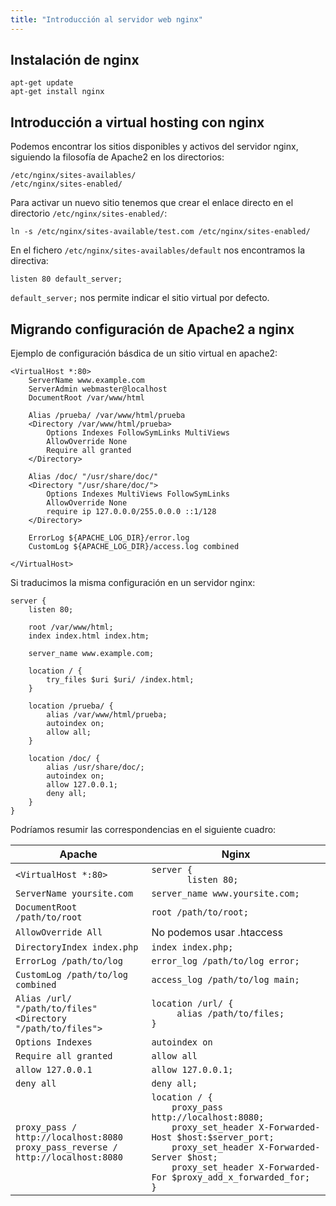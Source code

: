 ```yaml
---
title: "Introducción al servidor web nginx"
---
```


## Instalación de nginx

	apt-get update
	apt-get install nginx

## Introducción a virtual hosting con nginx

Podemos encontrar los sitios disponibles y activos del servidor nginx, siguiendo la filosofía de Apache2 en los directorios:

	/etc/nginx/sites-availables/
	/etc/nginx/sites-enabled/

Para activar un nuevo sitio tenemos que crear el enlace directo en el directorio `/etc/nginx/sites-enabled/`:

	ln -s /etc/nginx/sites-available/test.com /etc/nginx/sites-enabled/

En el fichero `/etc/nginx/sites-availables/default` nos encontramos la directiva:

	listen 80 default_server;

`default_server;` nos permite indicar el sitio virtual por defecto.

## Migrando configuración de Apache2 a nginx

Ejemplo de configuración básdica de un sitio virtual en apache2:

	<VirtualHost *:80>
		ServerName www.example.com
		ServerAdmin webmaster@localhost
		DocumentRoot /var/www/html

        Alias /prueba/ /var/www/html/prueba
	    <Directory /var/www/html/prueba>
	        Options Indexes FollowSymLinks MultiViews
	        AllowOverride None
	        Require all granted
	    </Directory>

	    Alias /doc/ "/usr/share/doc/"
    	<Directory "/usr/share/doc/">
    	    Options Indexes MultiViews FollowSymLinks
    	    AllowOverride None
    	    require ip 127.0.0.0/255.0.0.0 ::1/128
    	</Directory>

		ErrorLog ${APACHE_LOG_DIR}/error.log
		CustomLog ${APACHE_LOG_DIR}/access.log combined

	</VirtualHost>

Si traducimos la misma configuración en un servidor nginx:

	server {
	    listen 80;

	    root /var/www/html;
	    index index.html index.htm;

	    server_name www.example.com;

	    location / {
	        try_files $uri $uri/ /index.html;
	    }

		location /prueba/ {
	        alias /var/www/html/prueba;
	        autoindex on;
	        allow all;
	    }

	    location /doc/ {
	        alias /usr/share/doc/;
	        autoindex on;
	        allow 127.0.0.1;
	        deny all;
	    }
	}

Podríamos resumir las correspondencias en el siguiente cuadro:

|Apache                                     |Nginx                           
|-------------------------------------------|-----------------------------------
|`<VirtualHost *:80>`                       | `server {` <br/>`       listen 80;`
|`ServerName yoursite.com`	        	    | `server_name www.yoursite.com;`  
|`DocumentRoot /path/to/root`               |`root /path/to/root;`
|`AllowOverride All`                        |No podemos usar .htaccess
|`DirectoryIndex index.php`                  |`index index.php;`
|`ErrorLog /path/to/log`                      |`error_log /path/to/log error;`
|`CustomLog /path/to/log combined`            |`access_log /path/to/log main;`
|`Alias /url/ "/path/to/files"`<br/>`<Directory "/path/to/files">`|`location /url/ {`<br/>`     alias /path/to/files;`<br/>`}`
|`Options Indexes`                            |`autoindex on`
|`Require all granted`                        |`allow all`
|`allow 127.0.0.1`                            |`allow 127.0.0.1;`
|`deny all`                                   |`deny all;`
|`proxy_pass / http://localhost:8080` <br/>`proxy_pass_reverse / http://localhost:8080 `|`location / {`<br/>`    proxy_pass http://localhost:8080;`<br/>`    proxy_set_header X-Forwarded-Host $host:$server_port;`<br/>`    proxy_set_header X-Forwarded-Server $host;`<br/>`    proxy_set_header X-Forwarded-For $proxy_add_x_forwarded_for;`<br/>`}`



